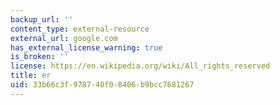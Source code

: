 ```yaml
---
backup_url: ''
content_type: external-resource
external_url: google.com
has_external_license_warning: true
is_broken: ''
license: https://en.wikipedia.org/wiki/All_rights_reserved
title: er
uid: 33b66c3f-9787-40f0-8406-b9bcc7681267
---
```

